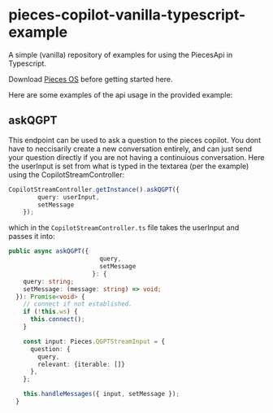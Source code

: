 # pieces-copilot-vanilla-typescript-example

A simple (vanilla) repository of examples for using the PiecesApi in Typescript.

Download [Pieces OS](https://docs.pieces.app/installation-getting-started/what-am-i-installing) before getting started here.

Here are some examples of the api usage in the provided example:

## askQGPT

This endpoint can be used to ask a question to the pieces copilot. You dont have to neccisarily create a new conversation entirely, and can just send your question directly if you are not having a continuious conversation. Here the userInput is set from what is typed in the textarea (per the example) using the CopilotStreamController:

```typescript
CopilotStreamController.getInstance().askQGPT({
        query: userInput,
        setMessage
    });
```

which in the `CopilotStreamController.ts` file takes the userInput and passes it into:

```typescript
public async askQGPT({
                         query,
                         setMessage
                       }: {
    query: string;
    setMessage: (message: string) => void;
  }): Promise<void> {
    // connect if not established.
    if (!this.ws) {
      this.connect();
    }

    const input: Pieces.QGPTStreamInput = {
      question: {
        query,
        relevant: {iterable: []}
      },
    };

    this.handleMessages({ input, setMessage });
  }
```
